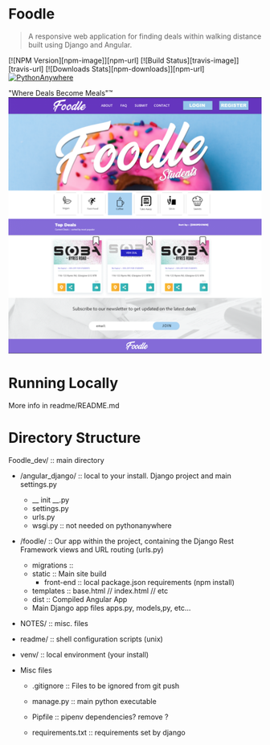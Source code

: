 # Foodle
> A responsive web application for finding deals within walking distance built using Django and Angular. 

[![NPM Version][npm-image]][npm-url]
[![Build Status][travis-image]][travis-url]
[![Downloads Stats][npm-downloads]][npm-url]
[![PythonAnywhere](https://img.shields.io/badge/demo-blue.svg)](markglasgow148@pythonanywhere.com)


"Where Deals Become Meals"™️
![](NOTES/header.png)

# Running Locally

More info in readme/README.md

# Directory Structure

Foodle_dev/ :: main directory

* /angular_django/  :: local to your install. Django project and main settings.py  
    * __ init __.py
    * settings.py
    * urls.py
    * wsgi.py :: not needed on pythonanywhere 


* /foodle/ :: Our app within the project, containing the Django Rest Framework views and URL routing (urls.py)
    * migrations ::
    * static :: Main site build
        * front-end :: local package.json requirements (npm install)
    * templates :: base.html // index.html // etc
    * dist :: Compiled Angular App
    * Main Django app files apps.py, models,py, etc...

* NOTES/ :: misc. files

* readme/ :: shell configuration scripts (unix) 

* venv/ :: local environment (your install)

* Misc files

    * .gitignore :: Files to be ignored from git push

    * manage.py :: main python executable 

    * Pipfile :: pipenv dependencies? remove ? 

    * requirements.txt :: requirements set by django









